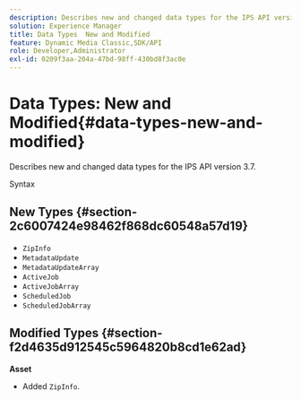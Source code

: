 ```yaml
---
description: Describes new and changed data types for the IPS API version 3.7.
solution: Experience Manager
title: Data Types  New and Modified
feature: Dynamic Media Classic,SDK/API
role: Developer,Administrator
exl-id: 0209f3aa-204a-47bd-98ff-430bd8f3ac0e
---
```

# Data Types: New and Modified{#data-types-new-and-modified}

Describes new and changed data types for the IPS API version 3.7.

 Syntax 

## New Types {#section-2c6007424e98462f868dc60548a57d19}

* `ZipInfo` 
* `MetadataUpdate` 
* `MetadataUpdateArray` 
* `ActiveJob` 
* `ActiveJobArray` 
* `ScheduledJob` 
* `ScheduledJobArray`

## Modified Types {#section-f2d4635d912545c5964820b8cd1e62ad}

**Asset**

* Added `ZipInfo`.
